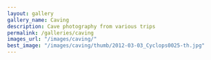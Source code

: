 ```yaml
---
layout: gallery
gallery_name: Caving
description: Cave photography from various trips
permalink: /galleries/caving
images_url: "/images/caving/"
best_image: "/images/caving/thumb/2012-03-03_Cyclops0025-th.jpg"
---
```


